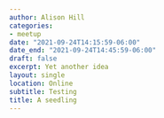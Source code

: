 ```yaml
---
author: Alison Hill
categories:
- meetup
date: "2021-09-24T14:15:59-06:00"
date_end: "2021-09-24T14:45:59-06:00"
draft: false
excerpt: Yet another idea
layout: single
location: Online
subtitle: Testing
title: A seedling
---
```


